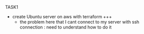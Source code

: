 TASK1

- create Ubuntu server on aws with terraform +++
  - the problem here that I cant connect to my server with ssh connection : need to understand how to do it 

